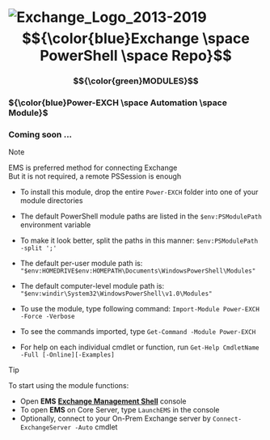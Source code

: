 # ![Exchange_Logo_2013-2019](https://github.com/rgel/Exchange/assets/6964549/9b69912f-ac12-4224-af84-5fa7cc30946d)$${\color{blue}Exchange \space PowerShell \space Repo}$$

### $${\color{green}MODULES}$$

### ${\color{blue}Power-EXCH \space Automation \space Module}$
### Coming soon ...

> [!NOTE]
> EMS is preferred method for connecting Exchange\
> But it is not required, a remote PSSession is enough

+ To install this module, drop the entire `Power-EXCH` folder into one of your module directories

+ The default PowerShell module paths are listed in the `$env:PSModulePath` environment variable

+ To make it look better, split the paths in this manner: `$env:PSModulePath -split ';'`

+ The default per-user module path is: `"$env:HOMEDRIVE$env:HOMEPATH\Documents\WindowsPowerShell\Modules"`

+ The default computer-level module path is: `"$env:windir\System32\WindowsPowerShell\v1.0\Modules"`

+ To use the module, type following command: `Import-Module Power-EXCH -Force -Verbose`

+ To see the commands imported, type `Get-Command -Module Power-EXCH`

+ For help on each individual cmdlet or function, run `Get-Help CmdletName -Full [-Online][-Examples]`

> [!TIP]
> To start using the module functions:

+ Open <b>EMS</b> [<b>Exchange Management Shell</b>](https://learn.microsoft.com/en-us/powershell/exchange/open-the-exchange-management-shell?view=exchange-ps) console
+ To open <b>EMS</b> on Core Server, type `LaunchEMS` in the console
+ Optionally, connect to your On-Prem Exchange server by `Connect-ExchangeServer -Auto` cmdlet
